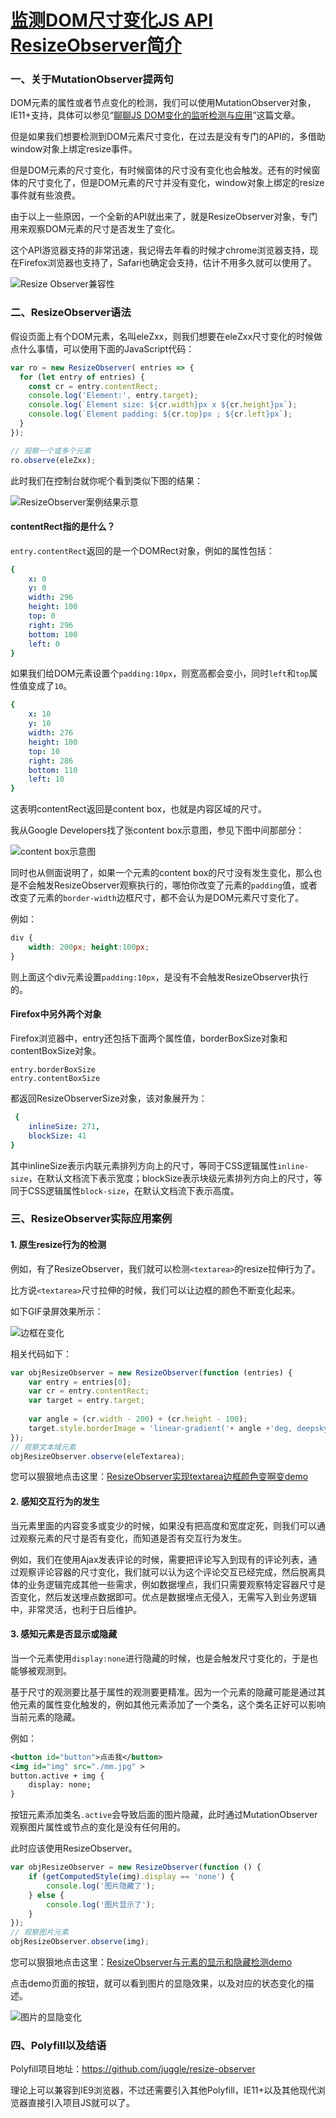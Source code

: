 # [监测DOM尺寸变化JS API ResizeObserver简介](https://www.zhangxinxu.com/wordpress/2020/03/dom-resize-api-resizeobserver/) 

### 一、关于MutationObserver提两句

DOM元素的属性或者节点变化的检测，我们可以使用MutationObserver对象，IE11+支持，具体可以参见“[聊聊JS DOM变化的监听检测与应用](https://www.zhangxinxu.com/wordpress/2019/08/js-dom-mutation-observer/)”这篇文章。

但是如果我们想要检测到DOM元素尺寸变化，在过去是没有专门的API的，多借助window对象上绑定resize事件。

但是DOM元素的尺寸变化，有时候窗体的尺寸没有变化也会触发。还有的时候窗体的尺寸变化了，但是DOM元素的尺寸并没有变化，window对象上绑定的resize事件就有些浪费。

由于以上一些原因，一个全新的API就出来了，就是ResizeObserver对象，专门用来观察DOM元素的尺寸是否发生了变化。

这个API游览器支持的非常迅速，我记得去年看的时候才chrome浏览器支持，现在Firefox浏览器也支持了，Safari也确定会支持，估计不用多久就可以使用了。

![Resize Observer兼容性](01.监测DOM尺寸变化-ResizeObserver.assets/2020-03-07_225024.png)

### 二、ResizeObserver语法

假设页面上有个DOM元素，名叫eleZxx，则我们想要在eleZxx尺寸变化的时候做点什么事情，可以使用下面的JavaScript代码：

```javascript
var ro = new ResizeObserver( entries => {
  for (let entry of entries) {
    const cr = entry.contentRect;
    console.log('Element:', entry.target);
    console.log(`Element size: ${cr.width}px x ${cr.height}px`);
    console.log(`Element padding: ${cr.top}px ; ${cr.left}px`);
  }
});

// 观察一个或多个元素
ro.observe(eleZxx);
```

此时我们在控制台就你呢个看到类似下图的结果：

![ResizeObserver案例结果示意](01.监测DOM尺寸变化-ResizeObserver.assets/2020-03-07_225548.png)

#### contentRect指的是什么？

`entry.contentRect`返回的是一个DOMRect对象，例如的属性包括：

```yaml
{
    x: 0
    y: 0
    width: 296
    height: 100
    top: 0
    right: 296
    bottom: 100
    left: 0
}
```

如果我们给DOM元素设置个`padding:10px`，则宽高都会变小，同时`left`和`top`属性值变成了`10`。

```yaml
{
    x: 10
    y: 10
    width: 276
    height: 100
    top: 10
    right: 286
    bottom: 110
    left: 10
}
```

这表明contentRect返回是content box，也就是内容区域的尺寸。

我从Google Developers找了张content box示意图，参见下图中间那部分：

![content box示意图](01.监测DOM尺寸变化-ResizeObserver.assets/content-box.png)

同时也从侧面说明了，如果一个元素的content box的尺寸没有发生变化，那么也是不会触发ResizeObserver观察执行的，哪怕你改变了元素的`padding`值，或者改变了元素的`border-width`边框尺寸，都不会认为是DOM元素尺寸变化了。

例如：

```css
div {
    width: 200px; height:100px;
}
```

则上面这个div元素设置`padding:10px`，是没有不会触发ResizeObserver执行的。

#### Firefox中另外两个对象

Firefox浏览器中，entry还包括下面两个属性值，borderBoxSize对象和contentBoxSize对象。

```undefined
entry.borderBoxSize
entry.contentBoxSize
```

都返回ResizeObserverSize对象，该对象展开为：

```yaml
 { 
    inlineSize: 271,
    blockSize: 41
}
```

其中inlineSize表示内联元素排列方向上的尺寸，等同于CSS逻辑属性`inline-size`，在默认文档流下表示宽度；blockSize表示块级元素排列方向上的尺寸，等同于CSS逻辑属性`block-size`，在默认文档流下表示高度。

### 三、ResizeObserver实际应用案例

#### 1. 原生resize行为的检测

例如，有了ResizeObserver，我们就可以检测`<textarea>`的resize拉伸行为了。

比方说`<textarea>`尺寸拉伸的时候，我们可以让边框的颜色不断变化起来。

如下GIF录屏效果所示：

![边框在变化](01.监测DOM尺寸变化-ResizeObserver.assets/border-gradient-s.gif)

相关代码如下：

```javascript
var objResizeObserver = new ResizeObserver(function (entries) {
    var entry = entries[0];
    var cr = entry.contentRect;
    var target = entry.target;
    
    var angle = (cr.width - 200) + (cr.height - 100);
    target.style.borderImage = 'linear-gradient('+ angle +'deg, deepskyblue, deeppink) 1';
});
// 观察文本域元素
objResizeObserver.observe(eleTextarea);
```

您可以狠狠地点击这里：[ResizeObserver实现textarea边框颜色变啊变demo](https://www.zhangxinxu.com/study/202003/resize-observer-textarea-demo.php)

#### 2. 感知交互行为的发生

当元素里面的内容变多或变少的时候，如果没有把高度和宽度定死，则我们可以通过观察元素的尺寸是否有变化，而知道是否有交互行为发生。

例如，我们在使用Ajax发表评论的时候，需要把评论写入到现有的评论列表，通过观察评论容器的尺寸变化，我们就可以认为这个评论交互已经完成，然后脱离具体的业务逻辑完成其他一些需求，例如数据埋点，我们只需要观察特定容器尺寸是否变化，然后发送埋点数据即可。优点是数据埋点无侵入，无需写入到业务逻辑中，非常灵活，也利于日后维护。

#### 3. 感知元素是否显示或隐藏

当一个元素使用`display:none`进行隐藏的时候，也是会触发尺寸变化的，于是也能够被观测到。

基于尺寸的观测要比基于属性的观测要更精准。因为一个元素的隐藏可能是通过其他元素的属性变化触发的，例如其他元素添加了一个类名，这个类名正好可以影响当前元素的隐藏。

例如：

```xml
<button id="button">点击我</button>
<img id="img" src="./mm.jpg" >
button.active + img {
    display: none;
}
```

按钮元素添加类名`.active`会导致后面的图片隐藏，此时通过MutationObserver观察图片属性或节点的变化是没有任何用的。

此时应该使用ResizeObserver。

```javascript
var objResizeObserver = new ResizeObserver(function () {
    if (getComputedStyle(img).display == 'none') {
        console.log('图片隐藏了');
    } else {
        console.log('图片显示了');
    }
});
// 观察图片元素
objResizeObserver.observe(img);
```

您可以狠狠地点击这里：[ResizeObserver与元素的显示和隐藏检测demo](https://www.zhangxinxu.com/study/202003/resize-observer-display-none-demo.php)

点击demo页面的按钮，就可以看到图片的显隐效果，以及对应的状态变化的描述。

![图片的显隐变化](01.监测DOM尺寸变化-ResizeObserver.assets/2020-03-08_125725.png)

### 四、Polyfill以及结语

Polyfill项目地址：https://github.com/juggle/resize-observer

理论上可以兼容到IE9浏览器，不过还需要引入其他Polyfill，IE11+以及其他现代浏览器直接引入项目JS就可以了。

